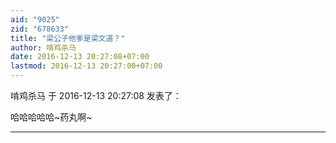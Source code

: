 ```yaml
---
aid: "9025"
zid: "678633"
title: "梁公子他爹是梁文道？"
author: 啃鸡杀马
date: 2016-12-13 20:27:08+07:00
lastmod: 2016-12-13 20:27:00+07:00
---
```


啃鸡杀马 于 2016-12-13 20:27:08 发表了：

哈哈哈哈哈~药丸啊~

---
